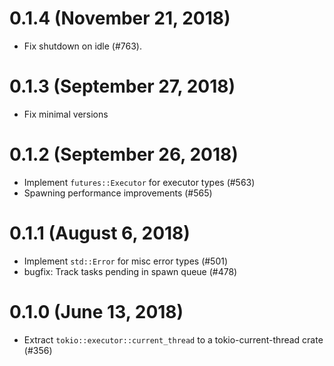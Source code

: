 # 0.1.4 (November 21, 2018)

* Fix shutdown on idle (#763).

# 0.1.3 (September 27, 2018)

* Fix minimal versions

# 0.1.2 (September 26, 2018)

* Implement `futures::Executor` for executor types (#563)
* Spawning performance improvements (#565)

# 0.1.1 (August 6, 2018)

* Implement `std::Error` for misc error types (#501)
* bugfix: Track tasks pending in spawn queue (#478)

# 0.1.0 (June 13, 2018)

* Extract `tokio::executor::current_thread` to a tokio-current-thread crate (#356)
